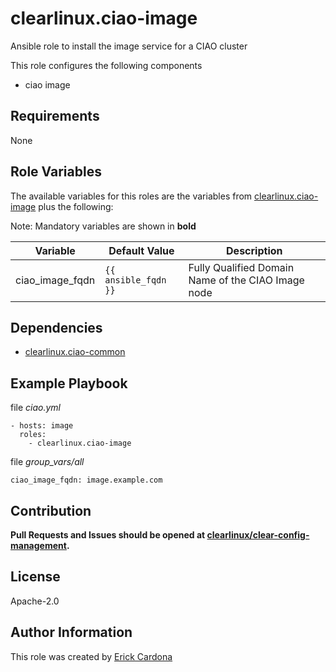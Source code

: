 # clearlinux.ciao-image
Ansible role to install the image service for a CIAO cluster

This role configures the following components

* ciao image

## Requirements
None

## Role Variables
The available variables for this roles are the variables from [clearlinux.ciao-image](https://github.com/clearlinux/ansible-role-ciao-image) plus the following:

Note: Mandatory variables are shown in **bold**

Variable  | Default Value | Description
--------  | ------------- | -----------
ciao_image_fqdn | `{{ ansible_fqdn }}` | Fully Qualified Domain Name of the CIAO Image node

## Dependencies
* [clearlinux.ciao-common](https://github.com/clearlinux/ansible-role-ciao-common)

## Example Playbook
file *ciao.yml*
```
- hosts: image
  roles:
    - clearlinux.ciao-image
```

file *group_vars/all*
```
ciao_image_fqdn: image.example.com
```

## Contribution
**Pull Requests and Issues should be opened at [clearlinux/clear-config-management](https://github.com/clearlinux/clear-config-management).**

## License
Apache-2.0

## Author Information
This role was created by [Erick Cardona](erick.cardona.ruiz@intel.com)
